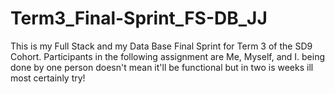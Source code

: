 # Term3_Final-Sprint_FS-DB_JJ
This is my Full Stack and my Data Base Final Sprint for Term 3 of the SD9 Cohort. Participants in the following assignment are Me, Myself, and I. being done by one person doesn't mean it'll be functional but in two is weeks ill most certainly try!
